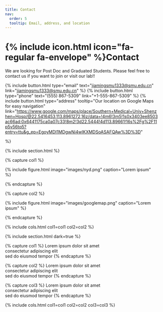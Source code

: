 ```yaml
---
title: Contact
nav:
  order: 5
  tooltip: Email, address, and location
---
```


# {% include icon.html icon="fa-regular fa-envelope" %}Contact

We are looking for Post Doc and Graduated Students.
Please feel free to contact us if you want to join or visit our lab!!

{%
  include button.html
  type="email"
  text="jiamingsmu1333@smu.edu.cn"
  link="jiamingsmu1333@smu.edu.cn"
%}
{%
  include button.html
  type="phone"
  text="(555) 867-5309"
  link="+1-555-867-5309"
%}
{%
  include button.html
  type="address"
  tooltip="Our location on Google Maps for easy navigation"
link="https://www.google.com/maps/place/Southern+Medical+Univ+Shenzhen+Hosp/@22.5416453,113.8961272,16z/data=!4m6!3m5!1s0x3403ee8503ac66ad:0x6441175ca0a07c33!8m2!3d22.5444!4d113.89661!16s%2Fg%2F11p5v56tq5?entry=ttu&g_ep=EgoyMDI1MDgwNi4wIKXMDSoASAFQAw%3D%3D"

%}

{% include section.html %}

{% capture col1 %}

{%
  include figure.html
  image="images/nyd.png"
  caption="Lorem ipsum"
%}

{% endcapture %}

{% capture col2 %}

{%
  include figure.html
  image="images/googlemap.png"
  caption="Lorem ipsum"
%}

{% endcapture %}

{% include cols.html col1=col1 col2=col2 %}

{% include section.html dark=true %}

{% capture col1 %}
Lorem ipsum dolor sit amet  
consectetur adipiscing elit  
sed do eiusmod tempor
{% endcapture %}

{% capture col2 %}
Lorem ipsum dolor sit amet  
consectetur adipiscing elit  
sed do eiusmod tempor
{% endcapture %}

{% capture col3 %}
Lorem ipsum dolor sit amet  
consectetur adipiscing elit  
sed do eiusmod tempor
{% endcapture %}

{% include cols.html col1=col1 col2=col2 col3=col3 %}
